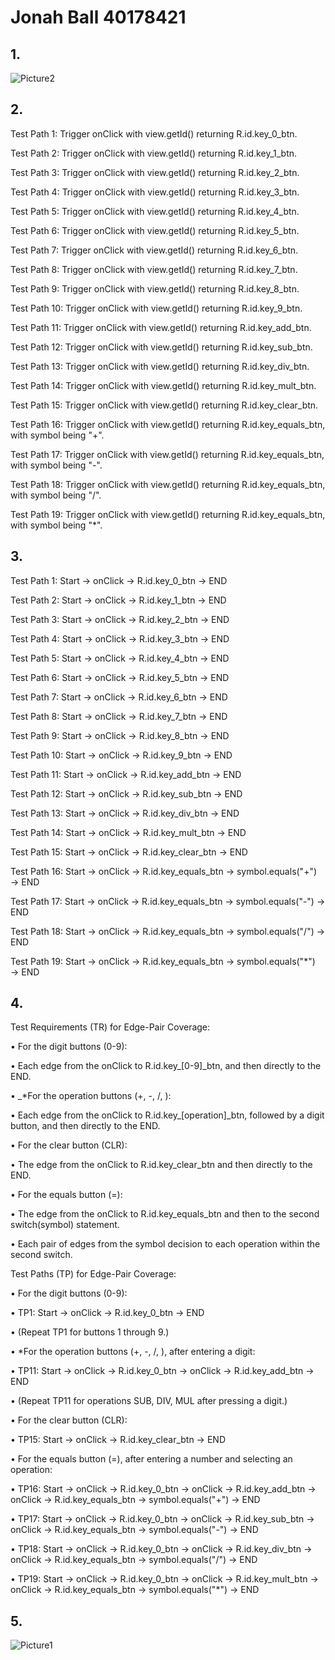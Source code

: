 # Jonah Ball 40178421

## 1.


![Picture2](https://github.com/SOEN345-WINTER2024/cfg-graph-lab-darealstyl/assets/78319780/3a508f99-aa5a-43ae-9c61-bacba9ce2900)


## 2.
Test Path 1: Trigger onClick with view.getId() returning R.id.key_0_btn.

Test Path 2: Trigger onClick with view.getId() returning R.id.key_1_btn.

Test Path 3: Trigger onClick with view.getId() returning R.id.key_2_btn.

Test Path 4: Trigger onClick with view.getId() returning R.id.key_3_btn.

Test Path 5: Trigger onClick with view.getId() returning R.id.key_4_btn.

Test Path 6: Trigger onClick with view.getId() returning R.id.key_5_btn.

Test Path 7: Trigger onClick with view.getId() returning R.id.key_6_btn.

Test Path 8: Trigger onClick with view.getId() returning R.id.key_7_btn.

Test Path 9: Trigger onClick with view.getId() returning R.id.key_8_btn.

Test Path 10: Trigger onClick with view.getId() returning R.id.key_9_btn.

Test Path 11: Trigger onClick with view.getId() returning R.id.key_add_btn.

Test Path 12: Trigger onClick with view.getId() returning R.id.key_sub_btn.

Test Path 13: Trigger onClick with view.getId() returning R.id.key_div_btn.

Test Path 14: Trigger onClick with view.getId() returning R.id.key_mult_btn.

Test Path 15: Trigger onClick with view.getId() returning R.id.key_clear_btn.

Test Path 16: Trigger onClick with view.getId() returning R.id.key_equals_btn, with symbol being "+".

Test Path 17: Trigger onClick with view.getId() returning R.id.key_equals_btn, with symbol being "-".

Test Path 18: Trigger onClick with view.getId() returning R.id.key_equals_btn, with symbol being "/".

Test Path 19: Trigger onClick with view.getId() returning R.id.key_equals_btn, with symbol being "*".

## 3.
Test Path 1: Start → onClick → R.id.key_0_btn → END

Test Path 2: Start → onClick → R.id.key_1_btn → END

Test Path 3: Start → onClick → R.id.key_2_btn → END

Test Path 4: Start → onClick → R.id.key_3_btn → END

Test Path 5: Start → onClick → R.id.key_4_btn → END

Test Path 6: Start → onClick → R.id.key_5_btn → END

Test Path 7: Start → onClick → R.id.key_6_btn → END

Test Path 8: Start → onClick → R.id.key_7_btn → END

Test Path 9: Start → onClick → R.id.key_8_btn → END

Test Path 10: Start → onClick → R.id.key_9_btn → END

Test Path 11: Start → onClick → R.id.key_add_btn → END

Test Path 12: Start → onClick → R.id.key_sub_btn → END

Test Path 13: Start → onClick → R.id.key_div_btn → END

Test Path 14: Start → onClick → R.id.key_mult_btn → END

Test Path 15: Start → onClick → R.id.key_clear_btn → END

Test Path 16: Start → onClick → R.id.key_equals_btn → symbol.equals("+") → END

Test Path 17: Start → onClick → R.id.key_equals_btn → symbol.equals("-") → END

Test Path 18: Start → onClick → R.id.key_equals_btn → symbol.equals("/") → END

Test Path 19: Start → onClick → R.id.key_equals_btn → symbol.equals("*") → END


## 4.
Test Requirements (TR) for Edge-Pair Coverage:

•	For the digit buttons (0-9):

  •	Each edge from the onClick to R.id.key_[0-9]_btn, and then directly to the END.

•	_*For the operation buttons (+, -, /, ):

  •	Each edge from the onClick to R.id.key_[operation]_btn, followed by a digit button, and then directly to the END.

•	For the clear button (CLR):

  •	The edge from the onClick to R.id.key_clear_btn and then directly to the END.

•	For the equals button (=):

  •	The edge from the onClick to R.id.key_equals_btn and then to the second switch(symbol) statement.

  •	Each pair of edges from the symbol decision to each operation within the second switch.

Test Paths (TP) for Edge-Pair Coverage:

•	For the digit buttons (0-9):

  •	TP1: Start → onClick → R.id.key_0_btn → END

  •	(Repeat TP1 for buttons 1 through 9.)

•	*For the operation buttons (+, -, /, ), after entering a digit:

  •	TP11: Start → onClick → R.id.key_0_btn → onClick → R.id.key_add_btn → END

  •	(Repeat TP11 for operations SUB, DIV, MUL after pressing a digit.)

•	For the clear button (CLR):

  •	TP15: Start → onClick → R.id.key_clear_btn → END

•	For the equals button (=), after entering a number and selecting an operation:

  •	TP16: Start → onClick → R.id.key_0_btn → onClick → R.id.key_add_btn → onClick → R.id.key_equals_btn → symbol.equals("+") → END

  •	TP17: Start → onClick → R.id.key_0_btn → onClick → R.id.key_sub_btn → onClick → R.id.key_equals_btn → symbol.equals("-") → END

  •	TP18: Start → onClick → R.id.key_0_btn → onClick → R.id.key_div_btn → onClick → R.id.key_equals_btn → symbol.equals("/") → END

  •	TP19: Start → onClick → R.id.key_0_btn → onClick → R.id.key_mult_btn → onClick → R.id.key_equals_btn → symbol.equals("*") → END


## 5.
![Picture1](https://github.com/SOEN345-WINTER2024/cfg-graph-lab-darealstyl/assets/78319780/67a2e74b-a6a2-4dbf-a6aa-332a9397ae63)
